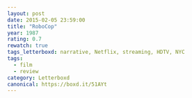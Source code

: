 ```yaml
---
layout: post 
date: 2015-02-05 23:59:00
title: "RoboCop"
year: 1987
rating: 0.7
rewatch: true
tags_letterboxd: narrative, Netflix, streaming, HDTV, NYC
tags:
  - film
  - review
category: Letterboxd
canonical: https://boxd.it/51AYt
---
```

